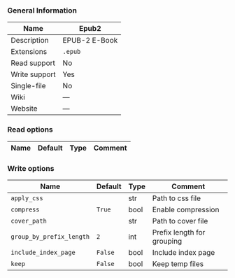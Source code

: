 
### General Information ###
Name | Epub2
---- | -------
Description | EPUB-2 E-Book
Extensions | `.epub`
Read support | No
Write support | Yes
Single-file | No
Wiki | ―
Website | ―


### Read options ###
Name | Default | Type | Comment
---- | ---- | ------- | -------

### Write options ###
Name | Default | Type | Comment
---- | ---- | ------- | -------
`apply_css` |  | str | Path to css file
`compress` | `True` | bool | Enable compression
`cover_path` |  | str | Path to cover file
`group_by_prefix_length` | `2` | int | Prefix length for grouping
`include_index_page` | `False` | bool | Include index page
`keep` | `False` | bool | Keep temp files
